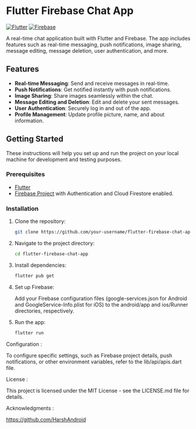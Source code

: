 # Flutter Firebase Chat App

[![Flutter](https://img.shields.io/badge/Flutter-%5E2.5.0-blue.svg?logo=flutter&longCache=true&style=flat-square)](https://flutter.dev/)
[![Firebase](https://img.shields.io/badge/Firebase-%5E9.0.0-orange.svg?logo=firebase&longCache=true&style=flat-square)](https://firebase.google.com/)

A real-time chat application built with Flutter and Firebase. The app includes features such as real-time messaging, push notifications, image sharing, message editing, message deletion, user authentication, and more.

## Features

- **Real-time Messaging**: Send and receive messages in real-time.
- **Push Notifications**: Get notified instantly with push notifications.
- **Image Sharing**: Share images seamlessly within the chat.
- **Message Editing and Deletion**: Edit and delete your sent messages.
- **User Authentication**: Securely log in and out of the app.
- **Profile Management**: Update profile picture, name, and about information.

## Getting Started

These instructions will help you set up and run the project on your local machine for development and testing purposes.

### Prerequisites

- [Flutter](https://flutter.dev/docs/get-started/install)
- [Firebase Project](https://console.firebase.google.com/) with Authentication and Cloud Firestore enabled.

### Installation

1. Clone the repository:

   ```bash
   git clone https://github.com/your-username/flutter-firebase-chat-app.git
2. Navigate to the project directory:
 
   ```bash
   cd flutter-firebase-chat-app
4. Install dependencies:

   ```bash
   flutter pub get

5. Set up Firebase:

    Add your Firebase configuration files (google-services.json for Android and GoogleService-Info.plist for iOS) to the android/app and ios/Runner     directories, respectively.

6. Run the app:

   ```bash
   flutter run

Configuration : 

To configure specific settings, such as Firebase project details, push notifications, or other environment variables, refer to the lib/api/apis.dart file.


License : 

This project is licensed under the MIT License - see the LICENSE.md file for details.

Acknowledgments : 

https://github.com/HarshAndroid


   
